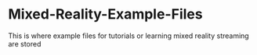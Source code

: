 # Mixed-Reality-Example-Files
This is where example files for tutorials or learning mixed reality streaming are stored
